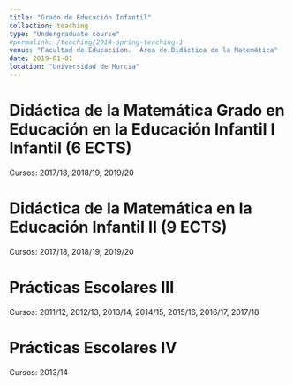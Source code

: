```yaml
---
title: "Grado de Educación Infantil"
collection: teaching
type: "Undergraduate course"
#permalink: /teaching/2014-spring-teaching-1
venue: "Facultad de Educaciíon.  Área de Didáctica de la Matemática"
date: 2019-01-01
location: "Universidad de Murcia"
---
```


Didáctica de la Matemática Grado en Educación en la Educación Infantil I Infantil (6 ECTS)
====== 
Cursos: 2017/18, 2018/19, 2019/20

Didáctica de la Matemática en la Educación Infantil II (9 ECTS)
======
Cursos: 2017/18, 2018/19, 2019/20

Prácticas Escolares III
======
Cursos: 2011/12, 2012/13, 2013/14, 2014/15, 2015/16,  2016/17, 2017/18 

Prácticas Escolares IV
======
Cursos:  2013/14
